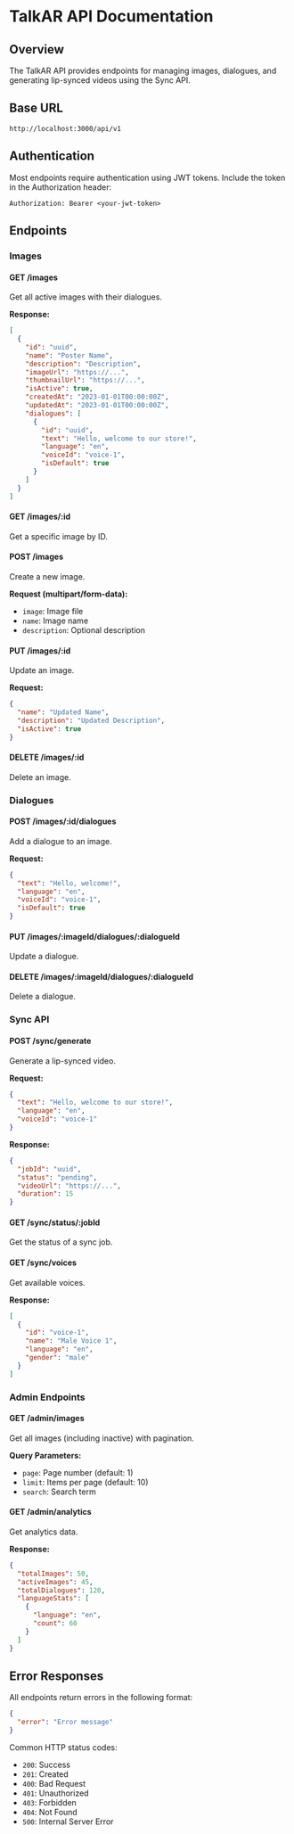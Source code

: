 # TalkAR API Documentation

## Overview

The TalkAR API provides endpoints for managing images, dialogues, and generating lip-synced videos using the Sync API.

## Base URL

```
http://localhost:3000/api/v1
```

## Authentication

Most endpoints require authentication using JWT tokens. Include the token in the Authorization header:

```
Authorization: Bearer <your-jwt-token>
```

## Endpoints

### Images

#### GET /images

Get all active images with their dialogues.

**Response:**

```json
[
  {
    "id": "uuid",
    "name": "Poster Name",
    "description": "Description",
    "imageUrl": "https://...",
    "thumbnailUrl": "https://...",
    "isActive": true,
    "createdAt": "2023-01-01T00:00:00Z",
    "updatedAt": "2023-01-01T00:00:00Z",
    "dialogues": [
      {
        "id": "uuid",
        "text": "Hello, welcome to our store!",
        "language": "en",
        "voiceId": "voice-1",
        "isDefault": true
      }
    ]
  }
]
```

#### GET /images/:id

Get a specific image by ID.

#### POST /images

Create a new image.

**Request (multipart/form-data):**

- `image`: Image file
- `name`: Image name
- `description`: Optional description

#### PUT /images/:id

Update an image.

**Request:**

```json
{
  "name": "Updated Name",
  "description": "Updated Description",
  "isActive": true
}
```

#### DELETE /images/:id

Delete an image.

### Dialogues

#### POST /images/:id/dialogues

Add a dialogue to an image.

**Request:**

```json
{
  "text": "Hello, welcome!",
  "language": "en",
  "voiceId": "voice-1",
  "isDefault": true
}
```

#### PUT /images/:imageId/dialogues/:dialogueId

Update a dialogue.

#### DELETE /images/:imageId/dialogues/:dialogueId

Delete a dialogue.

### Sync API

#### POST /sync/generate

Generate a lip-synced video.

**Request:**

```json
{
  "text": "Hello, welcome to our store!",
  "language": "en",
  "voiceId": "voice-1"
}
```

**Response:**

```json
{
  "jobId": "uuid",
  "status": "pending",
  "videoUrl": "https://...",
  "duration": 15
}
```

#### GET /sync/status/:jobId

Get the status of a sync job.

#### GET /sync/voices

Get available voices.

**Response:**

```json
[
  {
    "id": "voice-1",
    "name": "Male Voice 1",
    "language": "en",
    "gender": "male"
  }
]
```

### Admin Endpoints

#### GET /admin/images

Get all images (including inactive) with pagination.

**Query Parameters:**

- `page`: Page number (default: 1)
- `limit`: Items per page (default: 10)
- `search`: Search term

#### GET /admin/analytics

Get analytics data.

**Response:**

```json
{
  "totalImages": 50,
  "activeImages": 45,
  "totalDialogues": 120,
  "languageStats": [
    {
      "language": "en",
      "count": 60
    }
  ]
}
```

## Error Responses

All endpoints return errors in the following format:

```json
{
  "error": "Error message"
}
```

Common HTTP status codes:

- `200`: Success
- `201`: Created
- `400`: Bad Request
- `401`: Unauthorized
- `403`: Forbidden
- `404`: Not Found
- `500`: Internal Server Error
